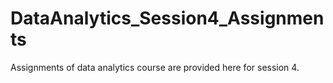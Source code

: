 # DataAnalytics_Session4_Assignments
Assignments of data analytics course are provided here for session 4.
